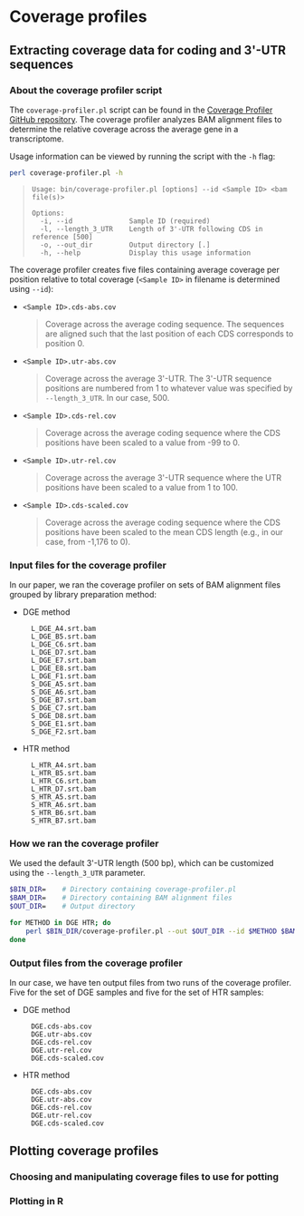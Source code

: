 # Coverage profiles

## Extracting coverage data for coding and 3'-UTR sequences

### About the coverage profiler script

The `coverage-profiler.pl` script can be found in the [Coverage Profiler GitHub repository](https://github.com/mfcovington/coverage-profiler). The coverage profiler analyzes BAM alignment files to determine the relative coverage across the average gene in a transcriptome.

Usage information can be viewed by running the script with the `-h` flag:

```sh
perl coverage-profiler.pl -h
```

>     Usage: bin/coverage-profiler.pl [options] --id <Sample ID> <bam file(s)>
>     
>     Options:
>       -i, --id              Sample ID (required)
>       -l, --length_3_UTR    Length of 3'-UTR following CDS in reference [500]
>       -o, --out_dir         Output directory [.]
>       -h, --help            Display this usage information

The coverage profiler creates five files containing average coverage per position relative to total coverage (`<Sample ID>` in filename is determined using `--id`):

- `<Sample ID>.cds-abs.cov`

    > Coverage across the average coding sequence. The sequences are aligned such that the last position of each CDS corresponds to position 0.

- `<Sample ID>.utr-abs.cov`

    > Coverage across the average 3'-UTR. The 3'-UTR sequence positions are numbered from 1 to whatever value was specified by `--length_3_UTR`. In our case, 500.

- `<Sample ID>.cds-rel.cov`

    > Coverage across the average coding sequence where the CDS positions have been scaled to a value from -99 to 0.

- `<Sample ID>.utr-rel.cov`

    > Coverage across the average 3'-UTR sequence where the UTR positions have been scaled to a value from 1 to 100.

- `<Sample ID>.cds-scaled.cov`

    > Coverage across the average coding sequence where the CDS positions have been scaled to the mean CDS length (e.g., in our case, from -1,176 to 0).

### Input files for the coverage profiler

In our paper, we ran the coverage profiler on sets of BAM alignment files grouped by library preparation method:

- DGE method

        L_DGE_A4.srt.bam
        L_DGE_B5.srt.bam
        L_DGE_C6.srt.bam
        L_DGE_D7.srt.bam
        L_DGE_E7.srt.bam
        L_DGE_E8.srt.bam
        L_DGE_F1.srt.bam
        S_DGE_A5.srt.bam
        S_DGE_A6.srt.bam
        S_DGE_B7.srt.bam
        S_DGE_C7.srt.bam
        S_DGE_D8.srt.bam
        S_DGE_E1.srt.bam
        S_DGE_F2.srt.bam

- HTR method

        L_HTR_A4.srt.bam
        L_HTR_B5.srt.bam
        L_HTR_C6.srt.bam
        L_HTR_D7.srt.bam
        S_HTR_A5.srt.bam
        S_HTR_A6.srt.bam
        S_HTR_B6.srt.bam
        S_HTR_B7.srt.bam

### How we ran the coverage profiler

We used the default 3'-UTR length (500 bp), which can be customized using the `--length_3_UTR` parameter.

```sh
$BIN_DIR=    # Directory containing coverage-profiler.pl
$BAM_DIR=    # Directory containing BAM alignment files
$OUT_DIR=    # Output directory

for METHOD in DGE HTR; do
    perl $BIN_DIR/coverage-profiler.pl --out $OUT_DIR --id $METHOD $BAM_DIR/*$METHOD*.bam
done
```

### Output files from the coverage profiler

In our case, we have ten output files from two runs of the coverage profiler. Five for the set of DGE samples and five for the set of HTR samples:

- DGE method

        DGE.cds-abs.cov
        DGE.utr-abs.cov
        DGE.cds-rel.cov
        DGE.utr-rel.cov
        DGE.cds-scaled.cov

- HTR method

        DGE.cds-abs.cov
        DGE.utr-abs.cov
        DGE.cds-rel.cov
        DGE.utr-rel.cov
        DGE.cds-scaled.cov

## Plotting coverage profiles

### Choosing and manipulating coverage files to use for potting

### Plotting in R
